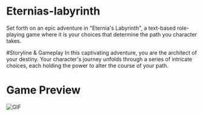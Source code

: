# Eternias-labyrinth
Set forth on an epic adventure in "Eternia's Labyrinth", a text-based role-playing game where it is your choices that determine the path you character takes. 

#Storyline & Gameplay
In this captivating adventure, you are the architect of your destiny. Your character's journey unfolds through a series of intricate choices, each holding the power to alter the course of your path.

# Game Preview
![GIF]([https://github.com/Merlinkk/Eternias-labyrinth/Game-Assets/introGif.gif](https://github.com/Merlinkk/Eternias-labyrinth/blob/main/Game-Assets/IntroGif.gif)https://github.com/Merlinkk/Eternias-labyrinth/blob/main/Game-Assets/IntroGif.gif)
